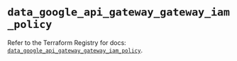 # `data_google_api_gateway_gateway_iam_policy`

Refer to the Terraform Registry for docs: [`data_google_api_gateway_gateway_iam_policy`](https://registry.terraform.io/providers/hashicorp/google-beta/5.11.0/docs/data-sources/google_api_gateway_gateway_iam_policy).
